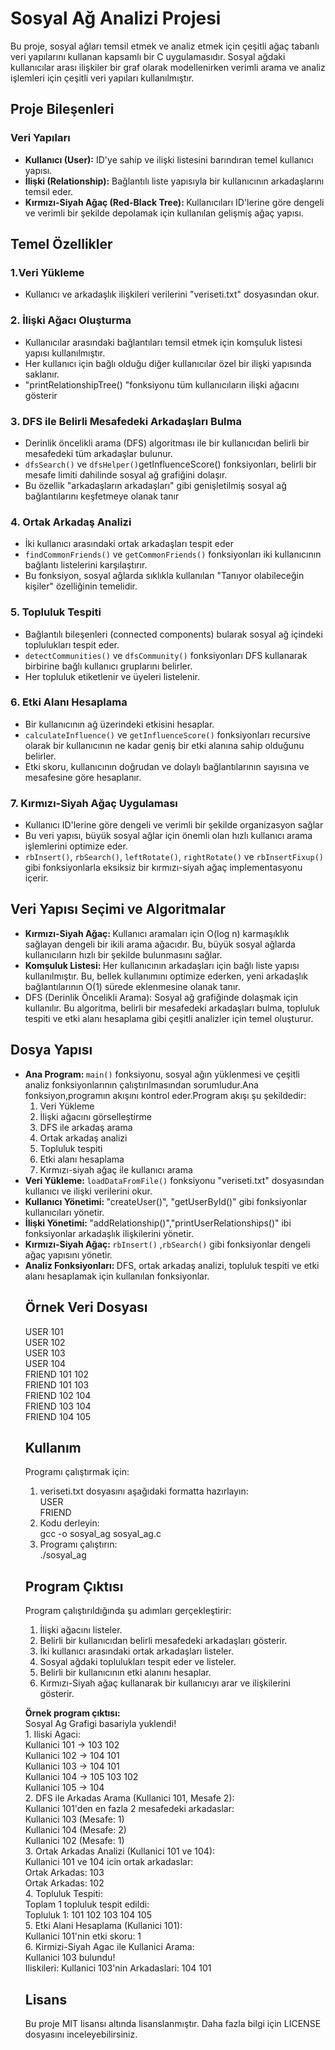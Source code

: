 <h1>Sosyal Ağ Analizi Projesi</h1>
<p>Bu proje, sosyal ağları temsil etmek ve analiz etmek için çeşitli ağaç tabanlı veri yapılarını kullanan kapsamlı bir C uygulamasıdır. Sosyal ağdaki kullanıcılar arası ilişkiler bir graf olarak modellenirken verimli arama ve analiz işlemleri için çeşitli veri yapıları kullanılmıştır.</p>
<h2>Proje Bileşenleri</h2>
<h3>Veri Yapıları</h3>
<ul> 
<li> <b>Kullanıcı (User):</b> ID'ye sahip ve ilişki listesini barındıran temel kullanıcı yapısı. </li>
<li> <b>İlişki (Relationship):</b> Bağlantılı liste yapısıyla bir kullanıcının arkadaşlarını temsil eder. </li>
<li> <b>Kırmızı-Siyah Ağaç (Red-Black Tree): </b> Kullanıcıları ID'lerine göre dengeli ve verimli bir şekilde depolamak için kullanılan gelişmiş ağaç yapısı. </li>
</ul>

<h2>Temel Özellikler </h2>
<h3>1.Veri Yükleme</h3>
<ul>
<li>Kullanıcı ve arkadaşlık ilişkileri verilerini "veriseti.txt" dosyasından okur.</li>
</ul>
<h3>2. İlişki Ağacı Oluşturma </h3>
<ul>
<li> Kullanıcılar arasındaki bağlantıları temsil etmek için komşuluk listesi yapısı kullanılmıştır. </li>
<li> Her kullanıcı için bağlı olduğu diğer kullanıcılar özel bir ilişki yapısında saklanır. </li>
<li> "printRelationshipTree() "fonksiyonu tüm kullanıcıların ilişki ağacını gösterir </li>
</ul>

<h3>3. DFS ile Belirli Mesafedeki Arkadaşları Bulma </h3>
<ul>
<li> Derinlik öncelikli arama (DFS) algoritması ile bir kullanıcıdan belirli bir mesafedeki tüm arkadaşlar bulunur.</li>
<li> <code>dfsSearch()</code> ve <code>dfsHelper()</code>getInfluenceScore()</code> fonksiyonları, belirli bir mesafe limiti dahilinde sosyal ağ grafiğini dolaşır. </li>
<li> Bu özellik "arkadaşların arkadaşları" gibi genişletilmiş sosyal ağ bağlantılarını keşfetmeye olanak tanır </li>
</ul>

<h3>4. Ortak Arkadaş Analizi </h3>
<ul>
<li> İki kullanıcı arasındaki ortak arkadaşları tespit eder </li>
<li> <code>findCommonFriends()</code> ve <code>getCommonFriends()</code> fonksiyonları iki kullanıcının bağlantı listelerini karşılaştırır. </li>
<li> Bu fonksiyon, sosyal ağlarda sıklıkla kullanılan "Tanıyor olabileceğin kişiler" özelliğinin temelidir. </li>
</ul>

<h3>5. Topluluk Tespiti </h3>
<ul>
<li> Bağlantılı bileşenleri (connected components) bularak sosyal ağ içindeki toplulukları tespit eder. </li>
<li> <code>detectCommunities()</code> ve <code>dfsCommunity()</code> fonksiyonları DFS kullanarak birbirine bağlı kullanıcı gruplarını belirler. </li>
<li> Her topluluk etiketlenir ve üyeleri listelenir. </li>
</ul>

<h3>6. Etki Alanı Hesaplama </h3>
<ul>
<li> Bir kullanıcının ağ üzerindeki etkisini hesaplar. </li>
<li> <code>calculateInfluence()</code> ve <code>getInfluenceScore()</code> fonksiyonları recursive olarak bir kullanıcının ne kadar geniş bir etki alanına sahip olduğunu belirler. </li>
<li> Etki skoru, kullanıcının doğrudan ve dolaylı bağlantılarının sayısına ve mesafesine göre hesaplanır. </li>
</ul>

<h3>7. Kırmızı-Siyah Ağaç Uygulaması </h3>
<ul>
<li> Kullanıcı ID'lerine göre dengeli ve verimli bir şekilde organizasyon sağlar </li>
<li> Bu veri yapısı, büyük sosyal ağlar için önemli olan hızlı kullanıcı arama işlemlerini optimize eder. </li>
<li> <code>rbInsert()</code>, <code>rbSearch()</code>, <code>leftRotate()</code>, <code>rightRotate()</code> ve <code>rbInsertFixup()</code> gibi fonksiyonlarla eksiksiz bir kırmızı-siyah ağaç implementasyonu içerir. </li>
</ul>

<h2> Veri Yapısı Seçimi ve Algoritmalar </h2>
<ul>
<li> <b>Kırmızı-Siyah Ağaç: </b> Kullanıcı aramaları için O(log n) karmaşıklık sağlayan dengeli bir ikili arama ağacıdır. Bu, büyük sosyal ağlarda kullanıcıların hızlı bir şekilde bulunmasını sağlar.</li>
<li> <b>Komşuluk Listesi: </b> Her kullanıcının arkadaşları için bağlı liste yapısı kullanılmıştır. Bu, bellek kullanımını optimize ederken, yeni arkadaşlık bağlantılarının O(1) sürede eklenmesine olanak tanır.</li>
<li>DFS (Derinlik Öncelikli Arama): </b> Sosyal ağ grafiğinde dolaşmak için kullanılır. Bu algoritma, belirli bir mesafedeki arkadaşları bulma, topluluk tespiti ve etki alanı hesaplama gibi çeşitli analizler için temel oluşturur. </li>
</ul>

<h2> Dosya Yapısı </h2>
<ul>
<li> <b> Ana Program: </b><code>main()</code>  fonksiyonu, sosyal ağın yüklenmesi ve çeşitli analiz fonksiyonlarının çalıştırılmasından sorumludur.Ana fonksiyon,programın akışını kontrol eder.Program akışı şu şekildedir: <ol>
<li> Veri Yükleme </li>
<li> İlişki ağacını görselleştirme </li>
<li> DFS ile arkadaş arama </li>
<li> Ortak arkadaş analizi </li>
<li> Topluluk tespiti </li>
<li> Etki alanı hesaplama </li>
<li> Kırmızı-siyah ağaç ile kullanıcı arama </li> </ol>  </li>

<li> <b> Veri Yükleme: </b> <code>loadDataFromFile()</code> fonksiyonu "veriseti.txt" dosyasından kullanıcı ve ilişki verilerini okur. </li>
<li> <b> Kullanıcı Yönetimi: </b> "createUser()", "getUserById()" gibi fonksiyonlar kullanıcıları yönetir. </li>
<li> <b> İlişki Yönetimi: </b> "addRelationship()","printUserRelationships()" ibi fonksiyonlar arkadaşlık ilişkilerini yönetir.</li>
<li> <b> Kırmızı-Siyah Ağaç: </b> <code>rbInsert()</code> ,<code>rbSearch()</code> gibi fonksiyonlar dengeli ağaç yapısını yönetir. </li>
<li> <b> Analiz Fonksiyonları: </b>  DFS, ortak arkadaş analizi, topluluk tespiti ve etki alanı hesaplamak için kullanılan fonksiyonlar. </li>
</li>

<h2>Örnek Veri Dosyası</h2>
<p>USER 101<br>
USER 102<br>
USER 103<br>
USER 104<br>
FRIEND 101 102 <br>
FRIEND 101 103<br>
FRIEND 102 104<br>
FRIEND 103 104<br>
FRIEND 104 105 <br>

  
<h2> Kullanım </h2>
<p> Programı çalıştırmak için: 
<ol>
<li> veriseti.txt dosyasını aşağıdaki formatta hazırlayın: <br>
USER <id> <br> 
FRIEND <id1> <id2> </li>
<li> Kodu derleyin: <br>
gcc -o sosyal_ag sosyal_ag.c </li>
<li> Programı çalıştırın: <br> 
./sosyal_ag </li>
</ol> </p>

<h2> Program Çıktısı</h2>
<p> Program çalıştırıldığında şu adımları gerçekleştirir: <br>
<ol>
<li>İlişki ağacını listeler. </li>
<li>Belirli bir kullanıcıdan belirli mesafedeki arkadaşları gösterir. </li>
<li>İki kullanıcı arasındaki ortak arkadaşları listeler. </li>
<li>Sosyal ağdaki toplulukları tespit eder ve listeler.</li>
<li>Belirli bir kullanıcının etki alanını hesaplar. </li>
<li>Kırmızı-Siyah ağaç kullanarak bir kullanıcıyı arar ve ilişkilerini gösterir. </li>
</ol> </p>
<p><b>Örnek program çıktısı:</b><br>
Sosyal Ag Grafigi basariyla yuklendi! <br>
1. Iliski Agaci:<br>
Kullanici 101 -> 103 102<br>
Kullanici 102 -> 104 101<br>
Kullanici 103 -> 104 101<br>
Kullanici 104 -> 105 103 102<br>
Kullanici 105 -> 104<br>
2. DFS ile Arkadas Arama (Kullanici 101, Mesafe 2):<br>
Kullanici 101'den en fazla 2 mesafedeki arkadaslar:<br>
Kullanici 103 (Mesafe: 1)<br>
Kullanici 104 (Mesafe: 2)<br>
Kullanici 102 (Mesafe: 1)<br>
3. Ortak Arkadas Analizi (Kullanici 101 ve 104):<br>
Kullanici 101 ve 104 icin ortak arkadaslar:<br>
Ortak Arkadas: 103<br>
Ortak Arkadas: 102<br>
4. Topluluk Tespiti:<br>
Toplam 1 topluluk tespit edildi:<br>
Topluluk 1: 101 102 103 104 105<br>
5. Etki Alani Hesaplama (Kullanici 101):<br>
Kullanici 101'nin etki skoru: 1<br>
6. Kirmizi-Siyah Agac ile Kullanici Arama:<br>
Kullanici 103 bulundu!<br>
Iliskileri: Kullanici 103'nin Arkadaslari: 104 101<br>
</p>


<h2> Lisans </h2>
<p>Bu proje MIT lisansı altında lisanslanmıştır. Daha fazla bilgi için LICENSE dosyasını inceleyebilirsiniz.</p>
